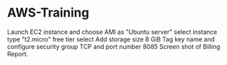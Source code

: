 # AWS-Training
Launch EC2 instance and choose AMI as "Ubuntu server"
select instance type "t2.micro" free tier
select Add storage size 8 GiB
Tag key name and configure security group TCP and port number 8085
Screen shot of Billing Report.
